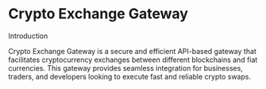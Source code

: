 # Crypto Exchange Gateway

Introduction

Crypto Exchange Gateway is a secure and efficient API-based gateway that facilitates cryptocurrency exchanges between different blockchains and fiat currencies. This gateway provides seamless integration for businesses, traders, and developers looking to execute fast and reliable crypto swaps.
